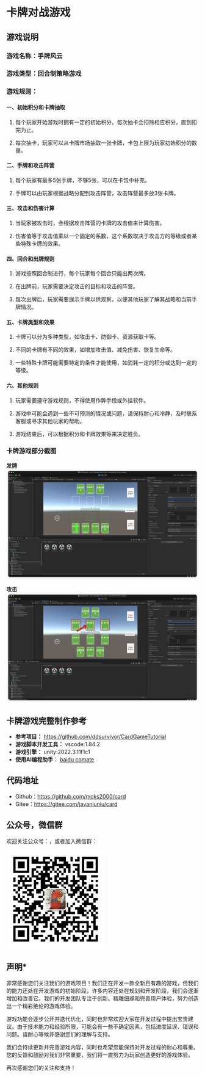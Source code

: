 # 卡牌对战游戏


## 游戏说明

### 游戏名称：手牌风云

### 游戏类型：回合制策略游戏

### 游戏规则：

#### 一、初始积分和卡牌抽取

1. 每个玩家开始游戏时拥有一定的初始积分，每次抽卡会扣除相应积分，直到扣完为止。

2. 每次抽卡，玩家可以从卡牌市场抽取一张卡牌，卡包上限为玩家初始积分的数量。


#### 二、手牌和攻击阵营

1. 每个玩家有最多5张手牌，不够5张，可以在卡包中补充。

2. 手牌可以由玩家根据战略分配到攻击阵营，攻击阵营最多放3张卡牌。


#### 三、攻击和伤害计算

1. 当玩家被攻击时，会根据攻击阵营的卡牌的攻击值来计算伤害。

2. 伤害值等于攻击值乘以一个固定的系数，这个系数取决于攻击方的等级或者某些特殊卡牌的效果。


#### 四、回合和出牌规则

1. 游戏按照回合制进行，每个玩家每个回合只能出两次牌。

2. 在出牌前，玩家需要决定攻击的目标和攻击的阵营。

3. 每次出牌后，玩家需要展示手牌以供观察，以便其他玩家了解其战略和当前手牌情况。


#### 五、卡牌类型和效果


1. 卡牌可以分为多种类型，如攻击卡、防御卡、资源获取卡等。

2. 不同的卡牌有不同的效果，如增加攻击值、减免伤害、恢复生命等。

3. 一些特殊卡牌可能需要特定的条件才能使用，如消耗一定的积分或达到一定的等级。


#### 六、其他规则


1. 玩家需要遵守游戏规则，不得使用作弊手段或外挂软件。

2. 游戏中可能会遇到一些不可预测的情况或问题，请保持耐心和冷静，及时联系客服或寻求其他玩家的帮助。

3. 游戏结束后，可以根据积分和卡牌效果等来决定胜负。



### 卡牌游戏部分截图
**发牌**
![image](./images/Summon.png)

**攻击**
![image](./images/attack.png)



## 卡牌游戏完整制作参考
- **参考项目：** https://github.com/ddsurvivor/CardGameTutorial
- **游戏脚本开发工具：**    vscode:1.84.2
- **游戏引擎：**           unity:2022.3.11f1c1
- **使用AI编程助手：**      [baidu comate](https://comate.baidu.com/)

## 代码地址
- Github：https://github.com/mcks2000/card
- Gitee：https://gitee.com/javaniuniu/card
## 公众号，微信群
欢迎关注公众号：**<PASSWORD>**，或者加入微信群：

![image](./images/wx.jpg)

## 声明*
非常感谢您们关注我们的游戏项目！我们正在开发一款全新且有趣的游戏，但我们的能力还处在开发游戏的初始阶段，许多内容还处在规划和开发阶段，我们会逐渐增加和改善它。我们的开发团队专注于创新、精雕细琢和完善用户体验，努力创造出一个精彩绝伦的游戏体验。

游戏功能会逐步公开并迭代优化，同时也非常欢迎大家在开发过程中提出宝贵建议。由于技术能力和经验所限，可能会有一些不确定因素，包括进度延误、错误和问题。请耐心等候并感谢您们的理解与支持。

我们会持续更新并完善游戏内容，同时也希望您能保持对开发过程的耐心和尊重。您的反馈和鼓励对我们非常重要，我们将一直努力为玩家创造更好的游戏体验。

再次感谢您们的关注和支持！